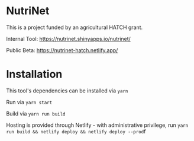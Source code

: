 # NutriNet 

This is a project funded by an agricultural HATCH grant.

Internal Tool: https://nutrinet.shinyapps.io/nutrinet/

Public Beta: https://nutrinet-hatch.netlify.app/

# Installation

This tool's dependencies can be installed via `yarn`

Run via `yarn start`

Build via `yarn run build`

Hosting is provided through Netlify - with administrative privilege, run `yarn run build && netlify deploy && netlify deploy --prod`f
